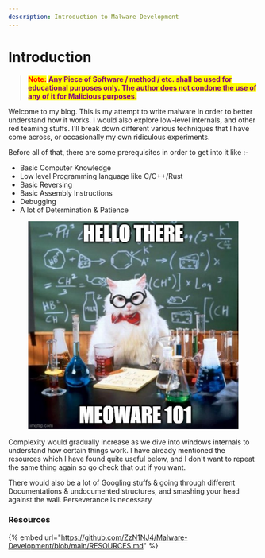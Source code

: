 ```yaml
---
description: Introduction to Malware Development
---
```


# Introduction

> <mark style="color:red;">**Note:**</mark> <mark style="color:purple;">**Any Piece of Software / method / etc. shall be used for educational purposes only. The author does not condone the use of any of it for Malicious purposes.**</mark>

Welcome to my blog. This is my attempt to write malware in order to better understand how it works. I would also explore low-level internals, and other red teaming stuffs. I'll break down different various techniques that I have come across, or occasionally my own ridiculous experiments.

Before all of that, there are some prerequisites in order to get into it like :-

* Basic Computer Knowledge
* Low level Programming language like C/C++/Rust
* Basic Reversing
* Basic Assembly Instructions
* Debugging
* A lot of Determination & Patience

<figure><img src=".gitbook/assets/image (113).png" alt=""><figcaption></figcaption></figure>

Complexity would gradually increase as we dive into windows internals to understand how certain things work. I have already mentioned the resources which I have found quite useful below, and I don't want to repeat the same thing again so go check that out if you want.

There would also be a lot of Googling stuffs & going through different Documentations & undocumented structures, and smashing your head against the wall. Perseverance is necessary

### Resources

{% embed url="https://github.com/ZzN1NJ4/Malware-Development/blob/main/RESOURCES.md" %}
